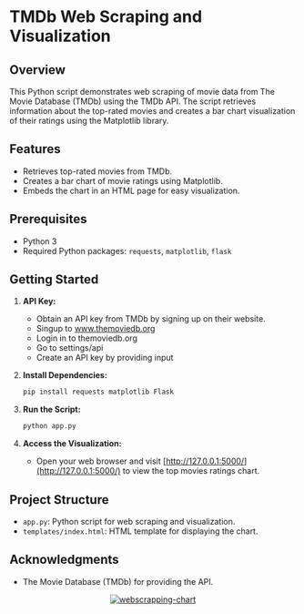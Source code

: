  # TMDb Web Scraping and Visualization

## Overview

This Python script demonstrates web scraping of movie data from The Movie Database (TMDb) using the TMDb API. The script retrieves information about the top-rated movies and creates a bar chart visualization of their ratings using the Matplotlib library.

## Features

- Retrieves top-rated movies from TMDb.
- Creates a bar chart of movie ratings using Matplotlib.
- Embeds the chart in an HTML page for easy visualization.

## Prerequisites

- Python 3
- Required Python packages: `requests`, `matplotlib`, `flask`

## Getting Started

1. **API Key:**
    - Obtain an API key from TMDb by signing up on their website.
    - Singup to www.themoviedb.org
    - Login in to themoviedb.org
    - Go to settings/api
    - Create an API key by providing input


2. **Install Dependencies:**
    ```bash
    pip install requests matplotlib Flask
    ```

3. **Run the Script:**
    ```bash
    python app.py
    ```

4. **Access the Visualization:**
    - Open your web browser and visit [http://127.0.0.1:5000/](http://127.0.0.1:5000/) to view the top movies ratings chart.

## Project Structure

- `app.py`: Python script for web scraping and visualization.
- `templates/index.html`: HTML template for displaying the chart.

## Acknowledgments

- The Movie Database (TMDb) for providing the API.


<div align="center">
   <a href="https://ibb.co/nQS63q2"><img src="https://i.ibb.co/tY5QZwf/webscrapping-chart.png" alt="webscrapping-chart" border="0"></a>
</div>
